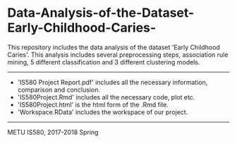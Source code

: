 # Data-Analysis-of-the-Dataset-Early-Childhood-Caries-
This repository includes the data analysis of the dataset 'Early Childhood Caries'. This analysis includes several preprocessing steps, association rule mining, 5 different classification and 3 different clustering models.


***************************************************************************************
* 'IS580 Project Report.pdf' includes all the necessary information, comparison and conclusion.
* 'IS580Project.Rmd' includes all the necessary code, plot etc.
* 'IS580Project.html' is the html form of the .Rmd file.
* 'Workspace.RData' includes the workspace of our project.

***************************************************************************************

METU IS580, 2017-2018 Spring
